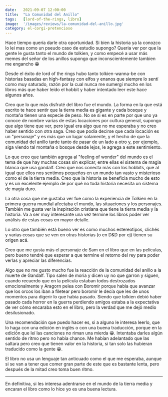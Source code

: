 ```yaml
---
date:   2021-09-07 12:00:00
title:  "La Comunidad del Anillo"
tags:   [lord-of-the-rings, libro]
image:  '/images/reviews/la-comunidad-del-anillo.jpg'
category: el-corgi-pretencioso
---
```

Hace tiempo quería darle otra oportunidad. Si bien la historia ya la conozco lo lei mas como un pseudo caso de estudio supongo? Queria ver por que la gente le gusta tanto el mundo de tolkien, y como empecé a usar más memes del señor de los anillos supongo que inconscientemente tambien me engancho :grin:
 
Desde el éxito de lord of the rings hubo tanto tolkien-wanna-be con historias basadas en high-fantasy con elfos y enanos que siempre lo sentí como muy saturado, razón por la cual nunca me sumergí mucho en los libros más que haber leído el hobbit y haber intentado leer este hace algunos años.
 
Creo que lo que más disfruté del libro fue el mundo. La forma en la que está escrito te hace sentir que la tierra media es gigante y cada bosque y montaña tienen una especie de peso. No se si es en parte por que uno ya conoce de nombre varias de estas locaciones por cultura general, supongo que algo tiene que ver, pero igual era algo que no me esperaba y no creo haber sentido con otra saga. Creo que podía decirse que cada locación es un "personaje" y es más que un lugar solamente, y el hecho de que la comunidad del anillo tarde tanto de pasar de un lado a otro y, por ejemplo, siga viendo tal montaña o bosque desde lejos, le agrega a este sentimiento.
 
Lo que creo que también agrega al "feeling of wonder" del mundo es el tema de que hay muchas cosas sin explicar, entre ellas el sistema de magia blanca que usa gandalf. Creo que nos conecta más con los hobbits, que al igual que ellos nos sentimos pequeños en un mundo tan vasto y misterioso como el de la tierra media. Creo que la historia se beneficia mucho de esto y es un excelente ejemplo de por qué no toda historia necesita un sistema de magia duro.
 
La otra cosa que me gustaba ver fue como la experiencia de Tolkien en la primera guerra mundial afectaba el mundo, las situaciones y los personajes. También me gusta ver la inspiración cristiana que tiene la tierra media y la historia. Va a ser muy interesante una vez termine los libros poder ver análisis de estas cosas en mayor detalle.
 
Lo otro que también está bueno ver es como muchos estereotipos, clichés y varias cosas que se ven en otras historias (o en D&D por ej) tienen su origen acá.
 
Creo que me gusta más el personaje de Sam en el libro que en las películas, pero bueno tendré que esperar a que termine el retorno del rey para poder verlas y apreciar las diferencias.
 
Algo que no me gusto mucho fue la reacción de la comunidad del anillo a la muerte de Gandalf. Tipo salen de moria y dicen uy no que garron y siguen, cuando recuerdo que en la película estaban todos destrozados emocionalmente y Aragorn pelea con Boromir porque había que avanzar que los orcos los iban a filetear pero boromir le decía que les de unos momentos para digerir lo que había pasado. Siendo que tolkien debió haber pasado cada horror en la guerra perdiendo amigos estaba a la expectativa de ver cómo encaraba esto en el libro, pero la verdad que me dejó medio desilusionado.
 
Una recomendación que puedo hacer es, si a alguno le interesa leerlo, que lo haga con una edición en inglés o con una buena traducción, porque en la edición que leí las canciones no riman una mierda :grin:. Intentaba darles algún sentido de ritmo pero no había chance. Me habían adelantado que las saltara pero creo que tienen valor en la historia, si tan solo las hubieran traducido como la gente :grin:.

El libro no usa un lenguaje tan anticuado como el que me esperaba, aunque si se van a tener que comer gran parte de este que es bastante lenta, pero después de la mitad creo toma buen ritmo.

<hr>

En definitiva, si les interesa adentrarse en el mundo de la tierra media y encaran el libro como lo hice yo es una buena lectura.
